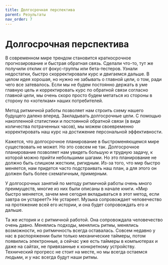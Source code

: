 ```yaml
---
title: Долгосрочная перспектива
parent: Результаты
nav_order: 7
---
```


# Долгосрочная перспектива

В современном мире трендом становится краткосрочное прогнозирование и
быстрая обратная связь. Сделали что-то, тут же получили отклик от
фокус-группы или бета-тестеров. Узнали недостатки, быстро
скорректировали курс и двигаемся дальше. В целом идея хорошая, но
нужно не забывать о главной цели, о том, ради чего все
затевалось. Если мы не будем постоянно держать в уме главную цель и
корректировать курс по обратной связи согласно главной цели, мы очень
скоро просто будем метаться из стороны в сторону по «хотелкам» наших
потребителей.

Метод ритмичной работы позволяет нам строить схему нашего будущего
далеко вперед. Закладывать долгосрочные цели. С помощью накопленной
статистики и постоянной обратной связи (в виде количества потраченных
часов), мы можем своевременно корректировать наш курс на достижение
персональной эффективности.

Кажется, что долгосрочное планирование в быстроменяющемся мире
существовать не может. Но это совсем не так. Долгосрочное планирование
позволяет нам увидеть большую и трудную задачу, к которой можно прийти
небольшими шагами. Но это планирование не должно быть слишком жестким,
ригидным. Из-за того, что мир быстро меняется, нам придется часто
подстраивать наш план, а для этого он должен быть более схематичным,
примерным.

У долгосрочных занятий по методу ритмичной работы очень много
преимуществ, многие из них были описаны в начале книги. «Мир быстро
меняется, зачем мне сегодня вкладываться в этот метод, если завтра он
устареет?» Не устареет. Музыка сопровождает человечество на протяжение
всей его истории, и она будет сопровождать его и дальше.

Та же история и с ритмичной работой. Она сопровождала человечество
очень давно. Менялись подходы, менялись ритмы, менялись возможности,
но ритмичность всегда оставалась. Совсем недавно у нас в распоряжении
были только механические таймеры, потом появились электронные, а
сейчас уже есть таймеры в компьютерах и даже на сайтах, не привязанные
к конкретному устройству. Технический прогресс не стоит на месте, но
мы всегда остаемся людьми, и у нас всегда будут наши ритмы.
